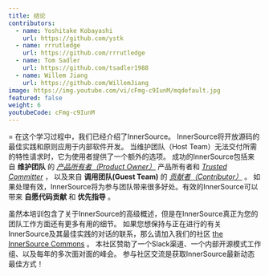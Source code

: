 ```yaml
---
title: 结论
contributors:
  - name: Yoshitake Kobayashi
    url: https://github.com/ystk
  - name: rrrutledge
    url: https://github.com/rrrutledge
  - name: Tom Sadler
    url: https://github.com/tsadler1988
  - name: Willem Jiang
    url: https://github.com/WillemJiang
image: https://img.youtube.com/vi/cFmg-c9IunM/mqdefault.jpg
featured: false
weight: 6
youtubeCode: cFmg-c9IunM
---
```

<div class="paragraph">
<p>=
在这个学习过程中，我们已经介绍了InnerSource。
InnerSource将开放源码的最佳实践和原则应用于内部软件开发。
当维护团队（Host Team）无法交付所需的特性请求时，它为使用者提供了一个额外的选项。
成功的InnerSource包括来自 <strong>维护团队</strong> 的 <a href="https://innersourcecommons.org/learn/learning-path/product-owner/01"><em>产品所有者（Product Owner）</em></a> 产品所有者和 <a href="https://innersourcecommons.org/zh/learn/learning-path/trusted-committer/01"><em>Trusted Committer</em></a> ，
以及来自 <strong>调用团队(Guest Team)</strong> 的 <a href="https://innersourcecommons.org/learn/learning-path/contributor/01"><em>贡献者（Contributor）</em></a> 。
如果处理有效，InnerSource将为参与团队带来很多好处。有效的InnerSource可以带来 <strong>自愿代码贡献</strong> 和 <strong>优先指导</strong> 。</p>
</div>
<div class="paragraph">
<p>虽然本培训包含了关于InnerSource的高级概述，但是在InnerSource真正为您的团队工作方面还有更多有用的细节。
如果您想保持与正在进行的有关InnerSource及其最佳实践的对话的联系，那么请加入我们的社区 <a href="http://innersourcecommons.org">the InnerSource Commons</a> 。
本社区赞助了一个Slack渠道、一个内部开源模式工作组、以及每年的多次面对面的峰会。
参与社区交流是获取InnerSource最新动态最佳方式！</p>
</div>
<!--- This file autogenerated from https://github.com/InnerSourceCommons/InnerSourceLearningPath/blob/master/scripts -->